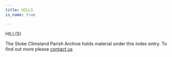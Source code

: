 ```yaml
---
title: HILLS
is_name: true

---
```


HILL(S)


The Stoke Climsland Parish Archive holds material under this index entry. To find out more please [contact us](/contact/)
